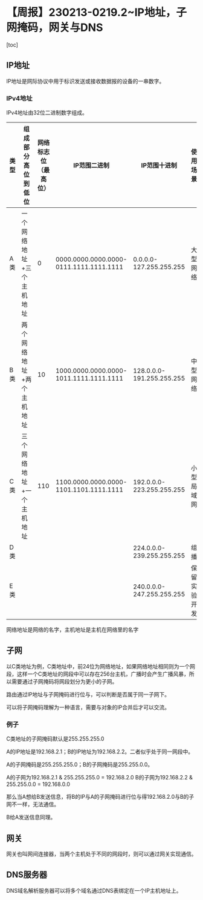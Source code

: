 # 【周报】230213-0219.2~IP地址，子网掩码，网关与DNS

[toc]

## IP地址

IP地址是网际协议中用于标识发送或接收数据报的设备的一串数字。

### IPv4地址

IPv4地址由32位二进制数字组成。

|类型|组成部分高位到低位|网络标志位（最高位）|IP范围二进制|IP范围十进制|使用场景|
|-|-|-|-|-|-
|A类|一个网络地址+三个主机地址|0|0000.0000.0000.0000-0111.1111.1111.1111|0.0.0.0-127.255.255.255|大型网络
|B类|两个网络地址+两个主机地址|10|1000.0000.0000.0000-1011.1111.1111.1111|128.0.0.0-191.255.255.255|中型网络
|C类|三个网络地址+一个主机地址|110|1100.0000.0000.0000-1101.1101.1111.1111|192.0.0.0-223.255.255.255|小型局域网
|D类||||224.0.0.0-239.255.255.255|组播
|E类||||240.0.0.0-247.255.255.255|保留实验开发

网络地址是网络的名字，主机地址是主机在网络里的名字

## 子网

以C类地址为例，C类地址中，前24位为网络地址，如果网络地址相同则为一个网段，这样一个C类地址的网段中可以存在256台主机，广播时会产生广播风暴，所以需要通过子网掩码将网段划分为更小的子网。

路由通过IP地址与子网掩码进行位与，可以判断是否属于同一子网下。

可以将子网掩码理解为一种语言，需要与对象的IP合并后才可以交流。

### 例子

C类地址的子网掩码默认是255.255.255.0

A的IP地址是192.168.2.1；B的IP地址为192.168.2.2。二者似乎处于同一网段中。

A的子网掩码是255.255.255.0；B的子网掩码是255.255.0.0。

A的子网为192.168.2.1 & 255.255.255.0 = 192.168.2.0
B的子网为192.168.2.2 & 255.255.0.0 = 192.168.0.0

那么当A想给B发送信息，将B的IP与A的子网掩码进行位与得192.168.2.0与B的子网不一样，无法通信。

B给A发送信息同理。

## 网关

网关也叫网间连接器，当两个主机处于不同的网段时，则可以通过网关实现通信。

## DNS服务器

DNS域名解析服务器可以将多个域名通过DNS表绑定在一个IP主机地址上。
